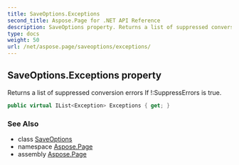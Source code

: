 ```yaml
---
title: SaveOptions.Exceptions
second_title: Aspose.Page for .NET API Reference
description: SaveOptions property. Returns a list of suppressed conversion errors If SuppressErrors is true
type: docs
weight: 50
url: /net/aspose.page/saveoptions/exceptions/
---
```

## SaveOptions.Exceptions property

Returns a list of suppressed conversion errors If !:SuppressErrors is true.

```csharp
public virtual IList<Exception> Exceptions { get; }
```

### See Also

* class [SaveOptions](../)
* namespace [Aspose.Page](../../saveoptions/)
* assembly [Aspose.Page](../../../)


